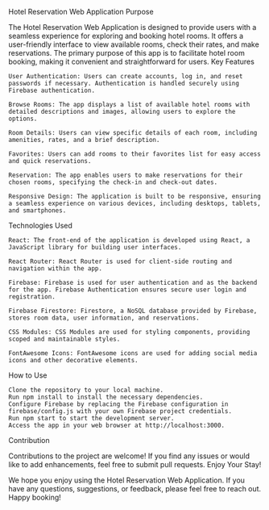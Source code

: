 Hotel Reservation Web Application
Purpose

The Hotel Reservation Web Application is designed to provide users with a seamless experience for exploring and booking hotel rooms. It offers a user-friendly interface to view available rooms, check their rates, and make reservations. The primary purpose of this app is to facilitate hotel room booking, making it convenient and straightforward for users.
Key Features

    User Authentication: Users can create accounts, log in, and reset passwords if necessary. Authentication is handled securely using Firebase authentication.

    Browse Rooms: The app displays a list of available hotel rooms with detailed descriptions and images, allowing users to explore the options.

    Room Details: Users can view specific details of each room, including amenities, rates, and a brief description.

    Favorites: Users can add rooms to their favorites list for easy access and quick reservations.

    Reservation: The app enables users to make reservations for their chosen rooms, specifying the check-in and check-out dates.

    Responsive Design: The application is built to be responsive, ensuring a seamless experience on various devices, including desktops, tablets, and smartphones.

Technologies Used

    React: The front-end of the application is developed using React, a JavaScript library for building user interfaces.

    React Router: React Router is used for client-side routing and navigation within the app.

    Firebase: Firebase is used for user authentication and as the backend for the app. Firebase Authentication ensures secure user login and registration.

    Firebase Firestore: Firestore, a NoSQL database provided by Firebase, stores room data, user information, and reservations.

    CSS Modules: CSS Modules are used for styling components, providing scoped and maintainable styles.

    FontAwesome Icons: FontAwesome icons are used for adding social media icons and other decorative elements.

How to Use

    Clone the repository to your local machine.
    Run npm install to install the necessary dependencies.
    Configure Firebase by replacing the Firebase configuration in firebase/config.js with your own Firebase project credentials.
    Run npm start to start the development server.
    Access the app in your web browser at http://localhost:3000.

Contribution

Contributions to the project are welcome! If you find any issues or would like to add enhancements, feel free to submit pull requests.
Enjoy Your Stay!

We hope you enjoy using the Hotel Reservation Web Application. If you have any questions, suggestions, or feedback, please feel free to reach out. Happy booking!
